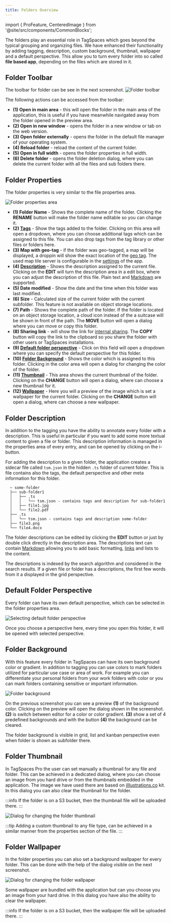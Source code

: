 ```yaml
---
title: Folders Overview
---
```


import { ProFeature, CenteredImage } from '@site/src/components/CommonBlocks';

The folders play an essential role in TagSpaces which goes beyond the typical grouping and organizing files. We have enhanced their functionality by adding tagging, description, custom background, thumbnail, wallpaper and a default perspective. This allow you to turn every folder into so called **file based app**, depending on the files which are stored in it.

## Folder Toolbar

The toolbar for folder can be see in the next screenshot.
![Folder toolbar](/media/folder-toolbar.svg)

The following actions can be accessed from the toolbar:

- **(1) Open in main area** - this will open the folder in the main area of the application, this is useful if you have meanwhile navigated away from the folder opened in the preview area.
- **(2) Open in new window** - opens the folder in a new window or tab on the web version.
- **(3) Open folder externally** - opens the folder in the default file manager of your operating system.
- **(4) Reload folder** - reload the content of the current folder.
- **(5) Open in full width** - opens the folder properties in full width.
- **(6) Delete folder** - opens the folder deletion dialog, where you can delete the current folder with all the files and sub folders there.

## Folder Properties

The folder properties is very similar to the file properties area.

![Folder properties area](/media/folder-properties.svg)

- **(1) Folder Name** - Shows the complete name of the folder. Clicking the **RENAME** button will make the folder name editable so you can change it.
- **(2) [Tags](/tagging#folder-tagging)** - Show the tags added to the folder. Clicking on this area will open a dropdown, where you can choose additional tags which can be assigned to this file. You can also drop tags from the tag library or other files or folders here.
- **(3) Map with geo-tag** - if the folder was geo-tagged, a map will be displayed, a droppin will show the exact location of the [geo tag](/ui/taglibrary/#geo-tagging). The used map tile server is configurable in the [settings](/ui/settings/#advanced) of the app.
- **(4) [Description](#folder-description)** <ProFeature /> - Shows the description assigned to the current file. Clicking on the **EDIT** will turn the description area in a edit box, where you can adjust the description of this file. Plain text and [Markdown](/markdown) are supported.
- **(5) Date modified** - Show the date and the time when this folder was last modified.
- **(6) Size** - Calculated size of the current folder with the current subfolder. This feature is not available on object storage locations.
- **(7) Path** - Shows the complete path of the folder. If the folder is located on an object storage location, a cloud icon instead of the a suitcase will be shown in front of the path. The **MOVE** button will open a dialog where you can move or copy this folder.
- **(8) Sharing link** - will show the link for [internal sharing](/sharing#internal-sharing-for-files-and-folders). The **COPY** button will copy the link to the clipboard so you share the folder with other users or TagSpaces installations.
- **(9) [Default folder perspective](#default-folder-perspective)** <ProFeature /> - Click on this field will open a dropdown where you can specify the default perspective for this folder.
- **(10) [Folder Background](#folder-background)** <ProFeature /> - Shows the color which is assigned to this folder. Clicking in the color area will open a dialog for changing the color of the folder.
- **(11) [Thumbnail](#folder-thumbnail)** <ProFeature /> - This area shows the current thumbnail of the folder. Clicking on the **CHANGE** button will open a dialog, where can choose a new thumbnail for it.
- **(12) [Wallpaper](#folder-wallpaper)** <ProFeature /> - Here you will a preview of the image which is set a wallpaper for the current folder. Clicking on the **CHANGE** button will open a dialog, where can choose a new wallpaper.

## Folder Description

<ProFeature />

In addition to the tagging you have the ability to annotate every folder with a description. This is useful in particular if you want to add some more textual content to given a file or folder. This description information is managed in the properties area of every entry, and can be opened by clicking on the i-button.

For adding the description to a given folder, the application creates a sidecar file called `tsm.json` in the hidden `.ts` folder of current folder. This is file contains also the tags, the default perspective and other meta information for this folder.

```
  ~ some-folder
  ├── sub-folder1
  │   ├── .ts
  │   │   └── tsm.json - contains tags and description for sub-folder1
  │   ├── file1.jpg
  │   └── file2.pdf
  ├── .ts
  │   └── tsm.json - contains tags and description some-folder
  ├── file3.png
  └── file4.docx
```

The folder descriptions can be edited by clicking the **EDIT** button or just by double click directly in the description area. The descriptions text can contain [Markdown](https://en.wikipedia.org/wiki/Markdown) allowing you to add basic formatting, [links](/linking) and lists to the content.

The descriptions is indexed by the search algorithm and considered in the search results. If a given file or folder has a descriptions, the first few words from it a displayed in the grid perspective.

## Default Folder Perspective

<ProFeature />

Every folder can have its own default perspective, which can be selected in the folder properties area.

![Selecting default folder perspective](/media/folder-properties-select-perspective.png)

Once you choose a perspective here, every time you open this folder, it will be opened with selected perspective.

## Folder Background

<ProFeature />

With this feature every folder in TagSpaces can have its own background color or gradient. In addition to tagging you can use colors to mark folders utilized for particular use case or area of work. For example you can differentiate your personal folders from your work folders with color or you can mark folders containing sensitive or important information.

![Folder background](/media/folder-background.svg)

On the previous screenshot you can see a preview **(1)** of the background color. Clicking on the preview will open the dialog shown in the screenshot. **(2)** is switch between editor for a color or color gradient. **(3)** show a set of 4 predefined backgrounds and with the button **(4)** the background can be cleared.

The folder background is visible in grid, list and kanban perspective even when folder is shown as subfolder there.

<CenteredImage
    caption="Short video showing how to set color to a folder"
    src="/media/tagspaces-folder-colors.gif"
    showCaption
  />

## Folder Thumbnail

<ProFeature />

In TagSpaces Pro the user can set manually a thumbnail for any file and folder. This can be achieved in a dedicated dialog, where you can choose an image from you hard drive or from the thumbnails embedded in the application. The image we have used there are based on [illlustrations.co](https://illlustrations.co) kit. In this dialog you can also clear the thumbnail for the folder.

:::info
If the folder is on a S3 bucket, then the thumbnail file will be uploaded there.
:::

![Dialog for changing the folder thumbnail](/media/change-folder-thumbnail.png)

<!--iframe width="100%" height="500" src="https://www.youtube-nocookie.com/embed/ZgnRRO1zdGc?rel=0" frameBorder="0" allow="autoplay; encrypted-media; picture-in-picture" allowFullScreen></iframe-->

:::tip
Adding a custom thumbnail to any file type, can be achieved in a similar manner from the properties section of the file.
:::

<CenteredImage
    caption="Folder with thumbnail and wallpaper containing sub folders with thumbnails"
    src="/media/folder-with-thumbnail-and-wallpaper.png"
    showCaption
  />

## Folder Wallpaper

<ProFeature />

In the folder properties you can also set a background wallpaper for every folder. This can be done with the help of the dialog visible on the next screenshot.

![Dialog for changing the folder wallpaper](/media/change-folder-wallpaper.png)

Some wallpaper are bundled with the application but can you choose you an image from your hard drive. In this dialog you have also the ability to clear the wallpaper.

:::info
If the folder is on a S3 bucket, then the wallpaper file will be uploaded there.
:::
